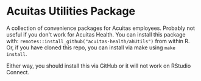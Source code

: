 # Acuitas Utilities Package

A collection of convenience packages for Acuitas employees. Probably not useful if you don't work for Acuitas Health. You can install this package with: `remotes::install_github("acuitas-health/ahUtils")` from within R. Or, if you have cloned this repo, you can install via make using `make install`.

Either way, you should install this via GitHub or it will not work on RStudio Connect.

